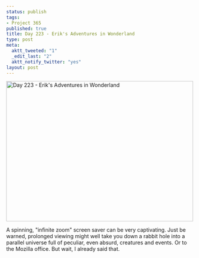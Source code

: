 ```yaml
--- 
status: publish
tags: 
- Project 365
published: true
title: Day 223 - Erik's Adventures in Wonderland
type: post
meta: 
  aktt_tweeted: "1"
  _edit_last: "2"
  aktt_notify_twitter: "yes"
layout: post
---
```

<a href="http://www.flickr.com/photos/freeed/6034012336/" title="Day 223 - Erik's Adventures in Wonderland by Fred​, on Flickr"><img src="http://farm7.static.flickr.com/6123/6034012336_f9d61435da.jpg" width="500" height="375" alt="Day 223 - Erik's Adventures in Wonderland"/></a>

A spinning, "infinite zoom" screen saver can be very captivating. Just be warned, prolonged viewing might well take you down a rabbit hole into a parallel universe full of peculiar, even absurd, creatures and events. Or to the Mozilla office. But wait, I already said that.

